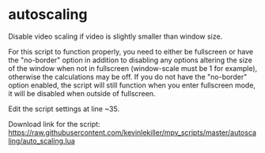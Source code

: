 # autoscaling

Disable video scaling if video is slightly smaller than window size.

For this script to function properly, you need to either be fullscreen or have the "no-border" option
in addition to disabling any options altering the size of the window when not in fullscreen (window-scale must be 1 for example),
otherwise the calculations may be off. If you do not have the "no-border" option enabled, the script
will still function when you enter fullscreen mode, it will be disabled when outside of fullscreen.

Edit the script settings at line ~35.

Download link for the script: https://raw.githubusercontent.com/kevinlekiller/mpv_scripts/master/autoscaling/auto_scaling.lua
